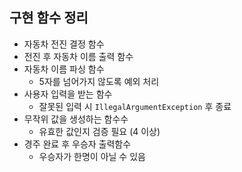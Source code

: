 ## 구현 함수 정리
- 자동차 전진 결정 함수
- 전진 후 자동차 이름 출력 함수
- 자동차 이름 파싱 함수
    - 5자를 넘어가지 않도록 예외 처리
- 사용자 입력을 받는 함수
    - 잘못된 입력 시 `IllegalArgumentException` 후 종료
- 무작위 값을 생성하는 함수수
    - 유효한 값인지 검증 필요 (4 이상)
- 경주 완료 후 우승자 출력함수
    - 우승자가 한명이 아닐 수 있음